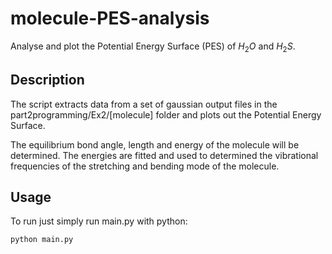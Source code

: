# molecule-PES-analysis
Analyse and plot the Potential Energy Surface (PES) of $H_2O$ and $H_2S$.
## Description
The script extracts data from a set of gaussian output files in the part2programming/Ex2/[molecule] folder and plots out the Potential Energy Surface. 

The equilibrium bond angle, length and energy of the molecule will be determined. The energies are fitted and used to determined the vibrational frequencies of the stretching and bending mode of the molecule.
## Usage
To run just simply run main.py with python:
```
python main.py
```